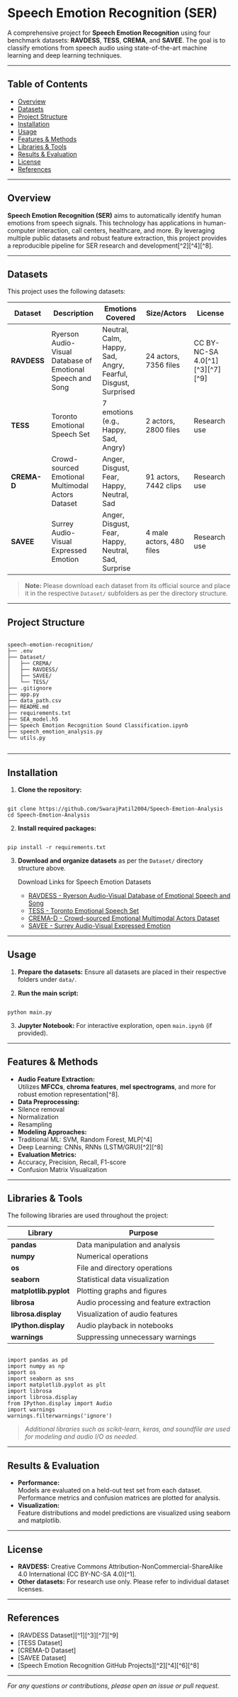 # Speech Emotion Recognition (SER)

A comprehensive project for **Speech Emotion Recognition** using four benchmark datasets: **RAVDESS**, **TESS**, **CREMA**, and **SAVEE**. The goal is to classify emotions from speech audio using state-of-the-art machine learning and deep learning techniques.

---

## Table of Contents

- [Overview](#overview)
- [Datasets](#datasets)
- [Project Structure](#project-structure)
- [Installation](#installation)
- [Usage](#usage)
- [Features & Methods](#features--methods)
- [Libraries & Tools](#libraries--tools)
- [Results & Evaluation](#results--evaluation)
- [License](#license)
- [References](#references)

---

## Overview

**Speech Emotion Recognition (SER)** aims to automatically identify human emotions from speech signals. This technology has applications in human-computer interaction, call centers, healthcare, and more. By leveraging multiple public datasets and robust feature extraction, this project provides a reproducible pipeline for SER research and development[^2][^4][^8].

---

## Datasets

This project uses the following datasets:

| Dataset | Description | Emotions Covered | Size/Actors | License |
|---------|-------------|------------------|-------------|---------|
| **RAVDESS** | Ryerson Audio-Visual Database of Emotional Speech and Song | Neutral, Calm, Happy, Sad, Angry, Fearful, Disgust, Surprised | 24 actors, 7356 files | CC BY-NC-SA 4.0[^1][^3][^7][^9] |
| **TESS** | Toronto Emotional Speech Set | 7 emotions (e.g., Happy, Sad, Angry) | 2 actors, 2800 files | Research use |
| **CREMA-D** | Crowd-sourced Emotional Multimodal Actors Dataset | Anger, Disgust, Fear, Happy, Neutral, Sad | 91 actors, 7442 clips | Research use |
| **SAVEE** | Surrey Audio-Visual Expressed Emotion | Anger, Disgust, Fear, Happy, Neutral, Sad, Surprise | 4 male actors, 480 files | Research use |

> **Note:** Please download each dataset from its official source and place it in the respective `Dataset/` subfolders as per the directory structure.

---

## Project Structure

```

speech-emotion-recognition/
├── .env
├── Dataset/
│   ├── CREMA/
│   ├── RAVDESS/
│   ├── SAVEE/
│   └── TESS/
├── .gitignore
├── app.py
├── data_path.csv
├── README.md
├── requirements.txt
├── SEA_model.h5
├── Speech Emotion Recognition Sound Classification.ipynb
├── speech_emotion_analysis.py
└── utils.py


```

---

## Installation

1. **Clone the repository:**
```

git clone https://github.com/SwarajPatil2004/Speech-Emotion-Analysis
cd Speech-Emotion-Analysis

```

2. **Install required packages:**
```

pip install -r requirements.txt

```

3. **Download and organize datasets** as per the `Dataset/` directory structure above.

    Download Links for Speech Emotion Datasets
      - [RAVDESS - Ryerson Audio-Visual Database of Emotional Speech and Song](https://www.kaggle.com/datasets/uwrfkaggler/ravdess-emotional-speech-audio)
      - [TESS - Toronto Emotional Speech Set](https://www.kaggle.com/datasets/ejlok1/toronto-emotional-speech-set-tess)
      - [CREMA-D - Crowd-sourced Emotional Multimodal Actors Dataset](https://www.kaggle.com/datasets/ejlok1/cremad)
      - [SAVEE - Surrey Audio-Visual Expressed Emotion](https://www.kaggle.com/datasets/ejlok1/surrey-audiovisual-expressed-emotion-savee)


---

## Usage

1. **Prepare the datasets:** Ensure all datasets are placed in their respective folders under `data/`.

2. **Run the main script:**
```

python main.py

```

3. **Jupyter Notebook:** For interactive exploration, open `main.ipynb` (if provided).

---

## Features & Methods

- **Audio Feature Extraction:**  
Utilizes **MFCCs**, **chroma features**, **mel spectrograms**, and more for robust emotion representation[^8].
- **Data Preprocessing:**  
- Silence removal
- Normalization
- Resampling
- **Modeling Approaches:**  
- Traditional ML: SVM, Random Forest, MLP[^4]
- Deep Learning: CNNs, RNNs (LSTM/GRU)[^2][^8]
- **Evaluation Metrics:**  
- Accuracy, Precision, Recall, F1-score
- Confusion Matrix Visualization

---

## Libraries & Tools

The following libraries are used throughout the project:

| Library             | Purpose                                 |
|---------------------|-----------------------------------------|
| **pandas**          | Data manipulation and analysis          |
| **numpy**           | Numerical operations                    |
| **os**              | File and directory operations           |
| **seaborn**         | Statistical data visualization          |
| **matplotlib.pyplot** | Plotting graphs and figures           |
| **librosa**         | Audio processing and feature extraction |
| **librosa.display** | Visualization of audio features         |
| **IPython.display** | Audio playback in notebooks             |
| **warnings**        | Suppressing unnecessary warnings        |

```

import pandas as pd
import numpy as np
import os
import seaborn as sns
import matplotlib.pyplot as plt
import librosa
import librosa.display
from IPython.display import Audio
import warnings
warnings.filterwarnings('ignore')

```

> *Additional libraries such as scikit-learn, keras, and soundfile are used for modeling and audio I/O as needed.*

---

## Results & Evaluation

- **Performance:**  
  Models are evaluated on a held-out test set from each dataset. Performance metrics and confusion matrices are plotted for analysis.
- **Visualization:**  
  Feature distributions and model predictions are visualized using seaborn and matplotlib.

---

## License

- **RAVDESS:** Creative Commons Attribution-NonCommercial-ShareAlike 4.0 International (CC BY-NC-SA 4.0)[^1].
- **Other datasets:** For research use only. Please refer to individual dataset licenses.

---

## References

- [RAVDESS Dataset][^1][^3][^7][^9]
- [TESS Dataset]
- [CREMA-D Dataset]
- [SAVEE Dataset]
- [Speech Emotion Recognition GitHub Projects][^2][^4][^6][^8]

---

*For any questions or contributions, please open an issue or pull request.*


